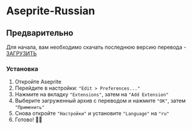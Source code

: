 # Aseprite-Russian

## Предварительно
Для начала, вам необходимо скачать последнюю версию перевода - [ЗАГРУЗИТЬ](Extension.zip)

### Установка
1. Откройте Aseprite
2. Перейдите в настройки: `"Edit > Preferences..."`
3. Нажмите на вкладку `"Extensions"`, затем на `"Add Extension"`
4. Выберите загруженный архив с переводом и нажмите `"OK"`, затем `"Применить"`
5. Снова откройте `"Настройки"` и установите `"Language"` на `"ru"`
6. Готово! 🎉🎊
